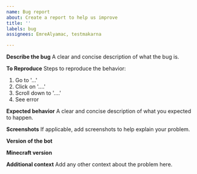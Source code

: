 ```yaml
---
name: Bug report
about: Create a report to help us improve
title: ''
labels: bug
assignees: EmreAlyamac, testmakarna

---
```


**Describe the bug**
A clear and concise description of what the bug is.

**To Reproduce**
Steps to reproduce the behavior:
1. Go to '...'
2. Click on '....'
3. Scroll down to '....'
4. See error

**Expected behavior**
A clear and concise description of what you expected to happen.

**Screenshots**
If applicable, add screenshots to help explain your problem.

**Version of the bot**


**Minecraft version**


**Additional context**
Add any other context about the problem here.
